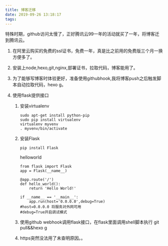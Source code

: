 ```yaml
---
title: 博客迁移
date: 2019-09-26 13:18:17
tags:
---
```


特殊时期，github访问太慢了，正好腾讯云99一年的活动就买了一年，将博客迁到腾讯云。

1. 在阿里云购买的免费的ssl证书，免费一年，真是比之前用的免费版三个月一换方便多了。

2. 安装上node,hexo,git,nginx,部署证书，拉取代码，博客能用了。

3. 为了能够写博客时体验更好，准备使用githubhook,我将博客push之后触发脚本自动拉取代码，hexo g。

4. 使用flask提供接口

   1. 安装virtualenv

      ```shell
      sudo apt-get install python-pip
      sudo pip install virtualenv
      virtualenv myvenv
      . myvenv/bin/activate
      
      ```

   2. 安装Flask

      ```shell
      pip install Flask
      ```

      helloworld

      ```shell
      from flask import Flask
      app = Flask(__name__)
      
      @app.route('/')
      def hello_world():
          return 'Hello World!'
      
      if __name__ == '__main__':
          app.run(host='0.0.0.0',debug=True)
      #host=0.0.0.0 将服务对外网可用
      #debug=True开启调试模式
      ```

   3. 使用github webhook调用flask接口，在flask里面调用shell脚本执行 git pull&&hexo g

   4. https突然没法用了未查明原因。。